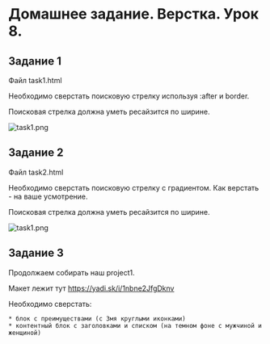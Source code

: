 # Домашнее задание. Верстка. Урок 8.

## Задание 1

Файл task1.html

Необходимо сверстать поисковую стрелку используя :after и border.

Поисковая стрелка должна уметь ресайзится по ширине.

![task1.png](https://raw.githubusercontent.com/puzankov/markup_hw/master/lesson8/task1.png)


## Задание 2

Файл task2.html

Необходимо сверстать поисковую стрелку с градиентом. Как верстать - на ваше усмотрение.

Поисковая стрелка должна уметь ресайзится по ширине.

![task1.png](https://raw.githubusercontent.com/puzankov/markup_hw/master/lesson8/task2.png)


## Задание 3

Продолжаем собирать наш project1.

Макет лежит тут https://yadi.sk/i/1nbne2JfgDknv

Необходимо сверстать:
 
    * блок с преимуществами (с 3мя круглыми иконками)
    * контентный блок с заголовками и списком (на темном фоне с мужчиной и женщиной) 

    
